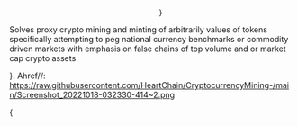 
                                         }
Solves proxy crypto mining and minting of arbitrarily values of tokens specifically attempting to peg national currency benchmarks or commodity driven markets with emphasis on false chains of top volume and or market cap crypto assets

}.       Ahref//: https://raw.githubusercontent.com/HeartChain/CryptocurrencyMining-/main/Screenshot_20221018-032330-414~2.png

{

